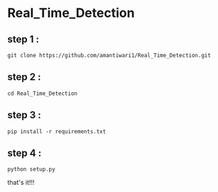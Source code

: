 # Real_Time_Detection


## step 1 : 
```
git clone https://github.com/amantiwari1/Real_Time_Detection.git
```

## step 2 : 
```
cd Real_Time_Detection
```

## step 3 : 
```
pip install -r requirements.txt
```

## step 4 : 
```
python setup.py
```
that's it!!!

